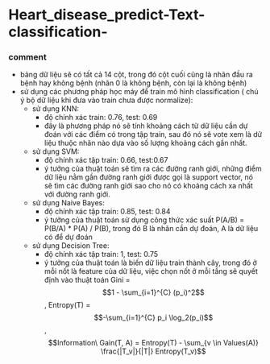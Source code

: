 # Heart_disease_predict-Text-classification-
### comment
  + bảng dữ liệu sẽ có tất cả 14 cột, trong đó cột cuối cũng là nhãn đầu ra bệnh hay không bệnh (nhãn 0 là không bệnh, còn lại là không bệnh)
  + sử dụng các phương pháp học máy để train mô hình classification ( chú ý bộ dữ liệu khi đưa vào train chưa được normalize):
     + sử dụng KNN:
         - độ chính xác train: 0.76, test: 0.69
         - đây là phương pháp nó sẽ tính khoảng cách từ dữ liệu cần dự đoán với các điểm có trong tập train, sau đó nó sẽ vote xem là dữ liệu thuộc nhãn nào dựa vào
           số lượng khoảng cách gần nhất.
     + sử dụng SVM:
         - độ chính xác tập train: 0.66, test:0.67
         - ý tưởng của thuật toán sẽ tìm ra các đường ranh giới, những điểm dữ liệu nằm gần đường ranh giới được gọi là support vector, nó sẽ tìm các đường ranh giới
           sao cho nó có khoảng cách xa nhất với đường ranh giới.
     + sử dụng Naive Bayes:
         - độ chính xác tập train: 0.85, test: 0.84
         - ý tưởng của thuật toán sử dụng công thức xác suất P(A/B) = P(B/A) * P(A) / P(B), trong đó B là nhãn cần dự đoán, A là dữ liệu có để dự đoán
     + sử dụng Decision Tree:
         - độ chính xác tập train: 1, test: 0.75
         - ý tưởng của thuật toán là biến dữ liệu train thành cây, trong đó ở mỗi nốt là feature của dữ liệu, việc chọn nốt ở mỗi tầng sẽ quyết định vào thuật toán
           Gini = $$1 - \sum_{i=1}^{C} (p_i)^2$$, Entropy(T) = $$-\sum_{i=1}^{C} p_i \log_2(p_i)$$, $$Information\ Gain(T, A) = Entropy(T) - \sum_{v \in Values(A)} \frac{|T_v|}{|T|} Entropy(T_v)$$
